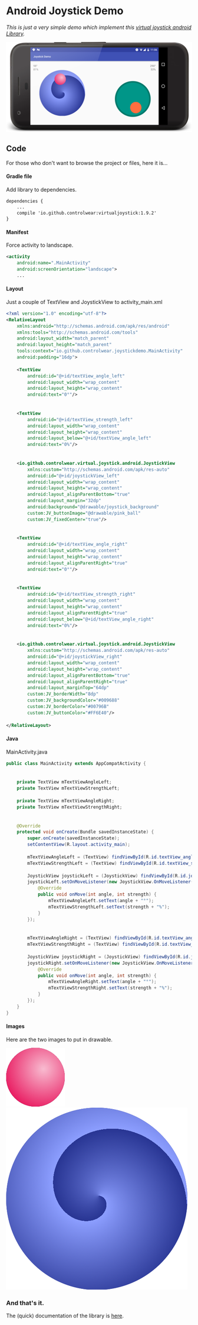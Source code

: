 # Android Joystick Demo

_This is just a very simple demo which implement this [virtual joystick android Library](https://github.com/controlwear/virtual-joystick-android)._

![Alt text](/android-joystick-demo.png?raw=true "Double Android Joystick")

## Code
For those who don't want to browse the project or files, here it is...

#### Gradle file
Add library to dependencies.

```
dependencies {
    ...
    compile 'io.github.controlwear:virtualjoystick:1.9.2'
}
```

#### Manifest
Force activity to landscape.
```xml
<activity
    android:name=".MainActivity"
    android:screenOrientation="landscape">
    ...
```

####  Layout
Just a couple of TextView and JoystickView to activity_main.xml
```xml
<?xml version="1.0" encoding="utf-8"?>
<RelativeLayout
    xmlns:android="http://schemas.android.com/apk/res/android"
    xmlns:tools="http://schemas.android.com/tools"
    android:layout_width="match_parent"
    android:layout_height="match_parent"
    tools:context="io.github.controlwear.joystickdemo.MainActivity"
    android:padding="16dp">

    <TextView
        android:id="@+id/textView_angle_left"
        android:layout_width="wrap_content"
        android:layout_height="wrap_content"
        android:text="0°"/>


    <TextView
        android:id="@+id/textView_strength_left"
        android:layout_width="wrap_content"
        android:layout_height="wrap_content"
        android:layout_below="@+id/textView_angle_left"
        android:text="0%"/>


    <io.github.controlwear.virtual.joystick.android.JoystickView
        xmlns:custom="http://schemas.android.com/apk/res-auto"
        android:id="@+id/joystickView_left"
        android:layout_width="wrap_content"
        android:layout_height="wrap_content"
        android:layout_alignParentBottom="true"
        android:layout_margin="32dp"
        android:background="@drawable/joystick_background"
        custom:JV_buttonImage="@drawable/pink_ball"
        custom:JV_fixedCenter="true"/>


    <TextView
        android:id="@+id/textView_angle_right"
        android:layout_width="wrap_content"
        android:layout_height="wrap_content"
        android:layout_alignParentRight="true"
        android:text="0°"/>


    <TextView
        android:id="@+id/textView_strength_right"
        android:layout_width="wrap_content"
        android:layout_height="wrap_content"
        android:layout_alignParentRight="true"
        android:layout_below="@+id/textView_angle_right"
        android:text="0%"/>


    <io.github.controlwear.virtual.joystick.android.JoystickView
        xmlns:custom="http://schemas.android.com/apk/res-auto"
        android:id="@+id/joystickView_right"
        android:layout_width="wrap_content"
        android:layout_height="wrap_content"
        android:layout_alignParentBottom="true"
        android:layout_alignParentRight="true"
        android:layout_marginTop="64dp"
        custom:JV_borderWidth="8dp"
        custom:JV_backgroundColor="#009688"
        custom:JV_borderColor="#00796B"
        custom:JV_buttonColor="#FF6E40"/>

</RelativeLayout>
```

#### Java
MainActivity.java
```java
public class MainActivity extends AppCompatActivity {


    private TextView mTextViewAngleLeft;
    private TextView mTextViewStrengthLeft;

    private TextView mTextViewAngleRight;
    private TextView mTextViewStrengthRight;


    @Override
    protected void onCreate(Bundle savedInstanceState) {
        super.onCreate(savedInstanceState);
        setContentView(R.layout.activity_main);

        mTextViewAngleLeft = (TextView) findViewById(R.id.textView_angle_left);
        mTextViewStrengthLeft = (TextView) findViewById(R.id.textView_strength_left);

        JoystickView joystickLeft = (JoystickView) findViewById(R.id.joystickView_left);
        joystickLeft.setOnMoveListener(new JoystickView.OnMoveListener() {
            @Override
            public void onMove(int angle, int strength) {
                mTextViewAngleLeft.setText(angle + "°");
                mTextViewStrengthLeft.setText(strength + "%");
            }
        });


        mTextViewAngleRight = (TextView) findViewById(R.id.textView_angle_right);
        mTextViewStrengthRight = (TextView) findViewById(R.id.textView_strength_right);

        JoystickView joystickRight = (JoystickView) findViewById(R.id.joystickView_right);
        joystickRight.setOnMoveListener(new JoystickView.OnMoveListener() {
            @Override
            public void onMove(int angle, int strength) {
                mTextViewAngleRight.setText(angle + "°");
                mTextViewStrengthRight.setText(strength + "%");
            }
        });
    }
}
```

#### Images
Here are the two images to put in drawable.

![Alt text](/app/src/main/res/drawable/pink_ball.png?raw=true "Android Joystick Button")
![Alt text](/app/src/main/res/drawable/joystick_background.png?raw=true "Android Joystick Background")

### And that's it.
The (quick) documentation of the library is [here](https://github.com/controlwear/virtual-joystick-android).
